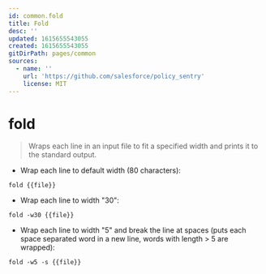 ```yaml
---
id: common.fold
title: Fold
desc: ''
updated: 1615655543055
created: 1615655543055
gitDirPath: pages/common
sources:
  - name: ''
    url: 'https://github.com/salesforce/policy_sentry'
    license: MIT
---
```

# fold

> Wraps each line in an input file to fit a specified width and prints it to the standard output.

- Wrap each line to default width (80 characters):

`fold {{file}}`

- Wrap each line to width "30":

`fold -w30 {{file}}`

- Wrap each line to width "5" and break the line at spaces (puts each space separated word in a new line, words with length > 5 are wrapped):

`fold -w5 -s {{file}}`

